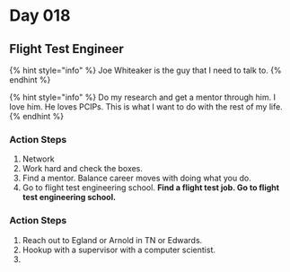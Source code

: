 # Day 018

## Flight Test Engineer

{% hint style="info" %}
Joe Whiteaker is the guy that I need to talk to.
{% endhint %}

{% hint style="info" %}
Do my research and get a mentor through him. I love him. He loves PCIPs. This is what I want to do with the rest of my life.
{% endhint %}

### Action Steps

1. Network
2. Work hard and check the boxes. 
3. Find a mentor. Balance career moves with doing what you do.
4. Go to flight test engineering school. **Find a flight test job. Go to flight test engineering school.**

### Action Steps

1. Reach out to Egland or Arnold in TN or Edwards.
2. Hookup with a supervisor with a computer scientist.
3. 


